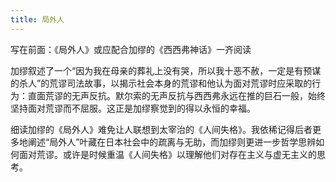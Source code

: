 ```yaml
---
title: 局外人
---
```


写在前面：《局外人》或应配合加缪的《西西弗神话》一齐阅读

加缪叙述了一个“因为我在母亲的葬礼上没有哭，所以我十恶不赦，一定是有预谋的杀人”的荒谬司法故事，以揭示社会本身的荒谬和他认为面对荒谬时应采取的行为：直面荒谬的无声反抗。默尔索的无声反抗与西西弗永远在推的巨石一般，始终坚持面对荒谬而不屈服。这正是加缪察觉到的得以永恒的幸福。

细读加缪的《局外人》难免让人联想到太宰治的《人间失格》。我依稀记得后者更多地阐述“局外人”叶藏在日本社会中的疏离与无助，而加缪则更进一步哲学思辨如何面对荒谬。或许是时候重温《人间失格》以理解他们对存在主义与虚无主义的思考。